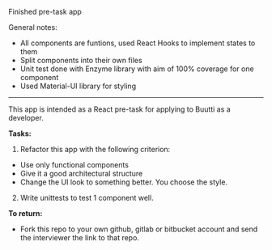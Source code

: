 Finished pre-task app

General notes:
- All components are funtions, used React Hooks to implement states to them
- Split components into their own files
- Unit test done with Enzyme library with aim of 100% coverage for one component
- Used Material-UI library for styling


------------------------
This app is intended as a React pre-task for applying to Buutti as a developer.

<b>Tasks:</b>

1. Refactor this app with the following criterion:

-   Use only functional components
-   Give it a good architectural structure
-   Change the UI look to something better. You choose the style.

2. Write unittests to test 1 component well.

<b>To return:</b>

-   Fork this repo to your own github, gitlab or bitbucket account and send the interviewer the link to that repo.
